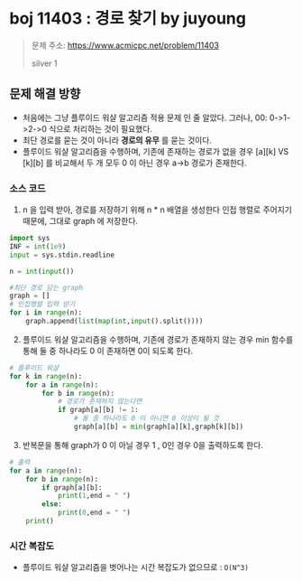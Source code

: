 # boj 11403 : 경로 찾기 by juyoung
> 문제 주소: https://www.acmicpc.net/problem/11403
>
> silver 1


## 문제 해결 방향

- 처음에는 그냥 플루이드 워샬 알고리즘 적용 문제 인 줄 알았다. 그러나, 00: 0->1->2->0 식으로 처리하는 것이 필요했다.
- 최단 경로를 묻는 것이 아니라 __경로의 유무__ 를 묻는 것이다.
- 플루이드 워샬 알고리즘을 수행하며, 기존에 존재하는 경로가 없을 경우 [a][k] VS [k][b] 를 비교해서 
  두 개 모두 0 이 아닌 경우 a->b 경로가 존재한다.
  
### 소스 코드
1. n 을 입력 받아, 경로를 저장하기 위해 n * n 배열을 생성한다
인접 행렬로 주어지기 때문에, 그대로 graph 에 저장한다.
```python
import sys
INF = int(1e9)
input = sys.stdin.readline

n = int(input())

#최단 경로 담는 graph
graph = []
# 인접행렬 입력 받기
for i in range(n):
    graph.append(list(map(int,input().split())))
```

2. 플루이드 워샬 알고리즘을 수행하며, 기존에 경로가 존재하지 않는 경우 
min 함수를 통해 둘 중 하나라도 0 이 존재하면 0이 되도록 한다.
   
```python
# 플루이드 워샬
for k in range(n):
    for a in range(n):
        for b in range(n):
            # 경로가 존재하지 않는다면
            if graph[a][b] != 1:
                # 둘 중 하나라도 0 이 아니면 0 이상이 될 것
                graph[a][b] = min(graph[a][k],graph[k][b])


```
3. 반복문을 통해 graph가 0 이 아닐 경우 1 , 0인 경우 0을 출력하도록 한다.
```python
# 출력
for a in range(n):
    for b in range(n):
        if graph[a][b]:
            print(1,end = " ")
        else:
            print(0,end = " ")
    print()


```
### 시간 복잡도
- 플루이드 워샬 알고리즘을 벗어나는 시간 복잡도가 없으므로 : `O(N^3)`
